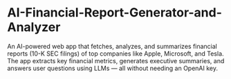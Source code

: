 # AI-Financial-Report-Generator-and-Analyzer
An AI-powered web app that fetches, analyzes, and summarizes financial reports (10-K SEC filings) of top companies like Apple, Microsoft, and Tesla. The app extracts key financial metrics, generates executive summaries, and answers user questions using LLMs — all without needing an OpenAI key.
